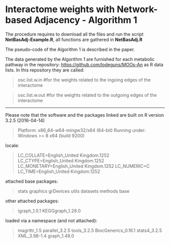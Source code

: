 # Interactome weights with Network-based Adjacency - Algorithm 1

The procedure requires to download all the files and run the script **NetBasAdj-Example.R**, all functions are gathered in **NetBasAdj.R**

The pseudo-code of the Algorithm 1 is described in the paper.

The data generated by the Algorithm 1 are furnished for each metabolic pathway in the repository: https://github.com/lodeguns/MOOs-An   as R data lists. In this repository they are called:

> osc.list.w.in      #for the weights related to the ingoing edges of the interactome

> osc.list.w.out     #for the weights related to the outgoing edges of the interactome





--------------------------------------------------------------------------------------------------------
Please note that the software and the packages linked are built on R version 3.2.5 (2016-04-14)
> Platform: x86_64-w64-mingw32/x64 (64-bit)
> Running under: Windows >= 8 x64 (build 9200)

locale:
> LC_COLLATE=English_United Kingdom.1252  LC_CTYPE=English_United Kingdom.1252 
> LC_MONETARY=English_United Kingdom.1252
> LC_NUMERIC=C                            LC_TIME=English_United Kingdom.1252    

attached base packages:
> stats     graphics  grDevices utils     datasets  methods   base     

other attached packages:
> igraph_1.0.1     KEGGgraph_1.28.0

loaded via a namespace (and not attached):
> magrittr_1.5        parallel_3.2.5      tools_3.2.5         BiocGenerics_0.16.1 stats4_3.2.5        
> XML_3.98-1.4 graph_1.48.0 

